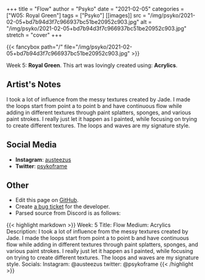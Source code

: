 +++
title =       "Flow"
author =      "Psyko"
date =        "2021-02-05"
categories =  ["W05: Royal Green"]
tags =        ["Psyko"]
[[images]]
                      src = "/img/psyko/2021-02-05+bd7b94d3f7c966937bc51be20952c903.jpg"
                      alt = "/img/psyko/2021-02-05+bd7b94d3f7c966937bc51be20952c903.jpg"
                      stretch = "cover"
+++


{{< fancybox path="/" file="/img/psyko/2021-02-05+bd7b94d3f7c966937bc51be20952c903.jpg" >}}


Week 5: **Royal Green**. This art was lovingly created using: **Acrylics**.

## Artist's Notes

I took a lot of influence from the messy textures created by Jade. I made the loops start from point a to point b and have continuous flow  while adding in different textures through paint splatters, sponges, and various paint strokes. I really just let it happen as I painted, while focusing on trying to create different textures. The loops and waves are my signature style.

## Social Media

- **Instagram**: [austeezus]()
- **Twitter**: [psykoframe]()


## Other

- Edit this page on [GitHub](https://github.com/teaminkling/web-refresh/edit/main/blog/content/blog/psyko-week-5-f1a7.md).
- Create [a bug ticket](https://github.com/teaminkling/web-refresh/issues/new?assignees=&labels=bug&template=problem-report.md&title=) for the developer.
- Parsed source from Discord is as follows:

{{< highlight markdown >}}
Week: 5 
Title: Flow
Medium: Acrylics
Description: I took a lot of influence from the messy textures created by Jade. I made the loops start from point a to point b and have continuous flow  while adding in different textures through paint splatters, sponges, and various paint strokes. I really just let it happen as I painted, while focusing on trying to create different textures. The loops and waves are my signature style.
Socials: 
Instagram: @austeezus
twitter: @psykoframe
{{< /highlight >}}